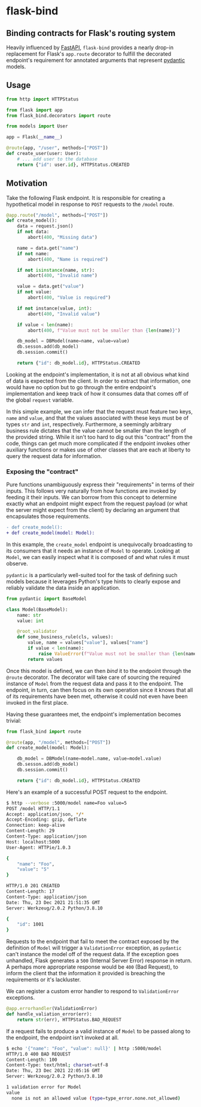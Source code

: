 # flask-bind

## Binding contracts for Flask's routing system

Heavily influenced by [FastAPI](https://fastapi.tiangolo.com/), `flask-bind` provides a nearly
drop-in replacement for Flask's `app.route` decorator to fulfill the decorated endpoint's
requirement for annotated arguments that represent [pydantic](https://pydantic-docs.helpmanual.io/)
models.

## Usage

```python
from http import HTTPStatus

from flask import app
from flask_bind.decorators import route

from models import User

app = Flask(__name__)

@route(app, "/user", methods=["POST"])
def create_user(user: User):
    # ... add user to the database
    return {"id": user.id}, HTTPStatus.CREATED
```

## Motivation

Take the following Flask endpoint. It is responsible for creating a hypothetical model in response to
`POST` requests to the `/model` route.

```python
@app.route("/model", methods=["POST"])
def create_model():
    data = request.json()
    if not data:
        abort(400, "Missing data")

    name = data.get("name")
    if not name:
        abort(400, "Name is required")

    if not isinstance(name, str):
        abort(400, "Invalid name")

    value = data.get("value")
    if not value:
        abort(400, "Value is required")

    if not instance(value, int):
        abort(400, "Invalid value")

    if value < len(name):
        abort(400, f"Value must not be smaller than {len(name)}")

    db_model = DBModel(name=name, value=value)
    db.sesson.add(db_model)
    db.session.commit()

    return {"id": db_model.id}, HTTPStatus.CREATED
```

Looking at the endpoint's implementation, it is not at all obvious what kind of data is expected
from the client. In order to extract that information, one would have no option but to go through
the entire endpoint's implementation and keep track of how it consumes data that comes off of the
global `request` variable.

In this simple example, we can infer that the request must feature two keys, `name` and `value`,
and that the values associated with these keys must be of types `str` and `int`, respectively.
Furthermore, a seemingly arbitrary business rule dictates that the value cannot be smaller than
the length of the provided string. While it isn't too hard to dig out this "contract" from the
code, things can get much more complicated if the endpoint invokes other auxiliary functions or
makes use of other classes that are each at liberty to query the request data for information.

### Exposing the "contract"

Pure functions unambiguously express their "requirements" in terms of their inputs. This follows
very naturally from how functions are invoked by feeding it their inputs. We can borrow from this
concept to determine exactly what an endpoint might expect from the request payload (or what the
server might expect from the client) by declaring an argument that encapsulates those requirements.

```diff
- def create_model():
+ def create_model(model: Model):
```

In this example, the `create_model` endpoint is unequivocally broadcasting to its consumers that
it needs an instance of `Model` to operate. Looking at `Model`, we can easily inspect what it is
composed of and what rules it must observe.

`pydantic` is a particularly well-suited tool for the task of defining such models because it
leverages Python's type hints to clearly expose and reliably validate the data inside an
application.

```python
from pydantic import BaseModel

class Model(BaseModel):
    name: str
    value: int

    @root_validator
    def some_business_rule(cls, values):
        value, name = values["value"], values["name"]
        if value < len(name):
            raise ValueError(f"Value must not be smaller than {len(name)}")
        return values
```

Once this model is defined, we can then _bind_ it to the endpoint through the `@route` decorator.
The decorator will take care of sourcing the required instance of `Model` from the request data and
pass it to the endpoint. The endpoint, in turn, can then focus on its own operation since it knows
that all of its requirements have been met, otherwise it could not even have been invoked in the
first place.

Having these guarantees met, the endpoint's implementation becomes trivial:

```python
from flask_bind import route

@route(app, "/model", methods=["POST"])
def create_model(model: Model):

    db_model = DBModel(name=model.name, value=model.value)
    db.sesson.add(db_model)
    db.session.commit()

    return {"id": db_model.id}, HTTPStatus.CREATED
```

Here's an example of a successful POST request to the endpoint.

```bash
$ http --verbose :5000/model name=Foo value=5
POST /model HTTP/1.1
Accept: application/json, */*
Accept-Encoding: gzip, deflate
Connection: keep-alive
Content-Length: 29
Content-Type: application/json
Host: localhost:5000
User-Agent: HTTPie/1.0.3

{
    "name": "Foo",
    "value": "5"
}

HTTP/1.0 201 CREATED
Content-Length: 17
Content-Type: application/json
Date: Thu, 23 Dec 2021 21:51:35 GMT
Server: Werkzeug/2.0.2 Python/3.8.10

{
    "id": 1001
}
```

Requests to the endpoint that fail to meet the contract exposed by the definition of `Model` will
trigger a `ValidationError` exception, as `pydantic` can't instance the model off of the request
data. If the exception goes unhandled, Flask generates a `500` (Internal Server Error) response in
return. A perhaps more appropriate response would be `400` (Bad Request), to inform the client
that the information it provided is breaching the requirements or it's lackluster.

We can register a custom error handler to respond to `ValidationError` exceptions.

```python
@app.errorhandler(ValidationError)
def handle_valiation_error(err):
    return str(err), HTTPStatus.BAD_REQUEST
```

If a request fails to produce a valid instance of `Model` to be passed along to the endpoint, the
endpoint isn't invoked at all.

```bash
$ echo '{"name": "Foo", "value": null}' | http :5000/model
HTTP/1.0 400 BAD REQUEST
Content-Length: 100
Content-Type: text/html; charset=utf-8
Date: Thu, 23 Dec 2021 22:05:16 GMT
Server: Werkzeug/2.0.2 Python/3.8.10

1 validation error for Model
value
  none is not an allowed value (type=type_error.none.not_allowed)
```
